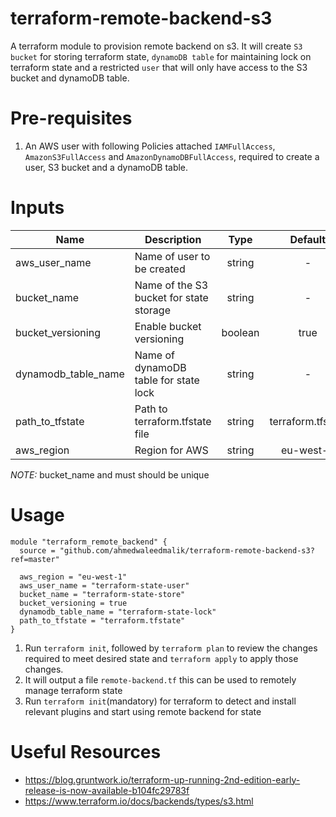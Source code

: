 # terraform-remote-backend-s3
A terraform module to provision remote backend on s3. It will create `S3 bucket` for storing terraform state, `dynamoDB table` 
for maintaining lock on terraform state and a restricted `user` that will only have access to the S3 bucket and dynamoDB table.


# Pre-requisites

1. An AWS user with following Policies attached `IAMFullAccess`, `AmazonS3FullAccess` and `AmazonDynamoDBFullAccess`, 
required to create a user, S3 bucket and a dynamoDB table.

# Inputs

| Name | Description | Type | Default | Required |
|------|-------------|:----:|:-----:|:-----:|
| aws_user_name | Name of user to be created| string | - | yes |
| bucket_name | Name of the S3 bucket for state storage| string | - | yes |
| bucket_versioning | Enable bucket versioning | boolean | true | yes |
| dynamodb_table_name | Name of dynamoDB table for state lock| string | - | yes |
| path_to_tfstate | Path to terraform.tfstate file| string | terraform.tfstate | yes |
| aws_region | Region for AWS| string | eu-west-1 | yes |

*NOTE:* bucket_name and must should be unique

# Usage

```hcl
module "terraform_remote_backend" {
  source = "github.com/ahmedwaleedmalik/terraform-remote-backend-s3?ref=master"

  aws_region = "eu-west-1"
  aws_user_name = "terraform-state-user"
  bucket_name = "terraform-state-store"
  bucket_versioning = true
  dynamodb_table_name = "terraform-state-lock"
  path_to_tfstate = "terraform.tfstate"
}
```

1. Run `terraform init`, followed by `terraform plan` to review the changes required to meet desired state and 
`terraform apply` to apply those changes.
2. It will output a file `remote-backend.tf` this can be used to remotely manage terraform state
3. Run `terraform init`(mandatory) for terraform to detect and install relevant plugins and start using remote backend for state

# Useful Resources

- https://blog.gruntwork.io/terraform-up-running-2nd-edition-early-release-is-now-available-b104fc29783f
- https://www.terraform.io/docs/backends/types/s3.html